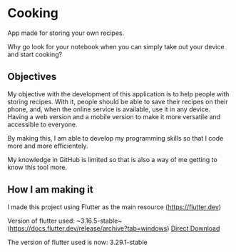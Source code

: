 # Cooking
App made for storing your own recipes.

Why go look for your notebook when you can simply take out your device and start cooking?

## Objectives
My objective with the development of this application is to help people with storing recipes. With it, people should be able to save their recipes on their phone, and, when the online service is available, use it in any device. Having a web version and a mobile version to make it more versatile and accessible to everyone.

By making this, I am able to develop my programming skills so that I code more and more efficientely.

My knowledge in GitHub is limited so that is also a way of me getting to know this tool more.

## How I am making it
I made this project using Flutter as the main resource (https://flutter.dev)


Version of flutter used: ~3.16.5-stable~ (https://docs.flutter.dev/release/archive?tab=windows) 
[Direct Download](https://storage.googleapis.com/flutter_infra_release/releases/stable/windows/flutter_windows_3.16.5-stable.zip)

The version of flutter used is now: 3.29.1-stable
